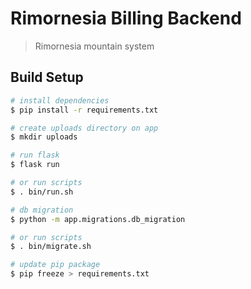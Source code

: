 # Rimornesia Billing Backend

> Rimornesia mountain system

## Build Setup

``` bash
# install dependencies
$ pip install -r requirements.txt

# create uploads directory on app
$ mkdir uploads

# run flask
$ flask run 

# or run scripts
$ . bin/run.sh

# db migration
$ python -m app.migrations.db_migration

# or run scripts
$ . bin/migrate.sh

# update pip package
$ pip freeze > requirements.txt
```

